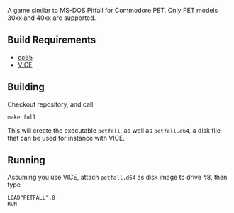 A game similar to MS-DOS Pitfall for Commodore PET. Only PET models
30xx and 40xx are supported.

Build Requirements
---

* [cc65](https://github.com/cc65/cc65)
* [VICE](https://vice-emu.sourceforge.io/)

Building
---

Checkout repository, and call

	make full

This will create the executable `petfall`, as well as `petfall.d64`, a
disk file that can be used for instance with VICE.

Running
---

Assuming you use VICE, attach `petfall.d64` as disk image to drive #8,
then type

	LOAD"PETFALL",8
	RUN
	
